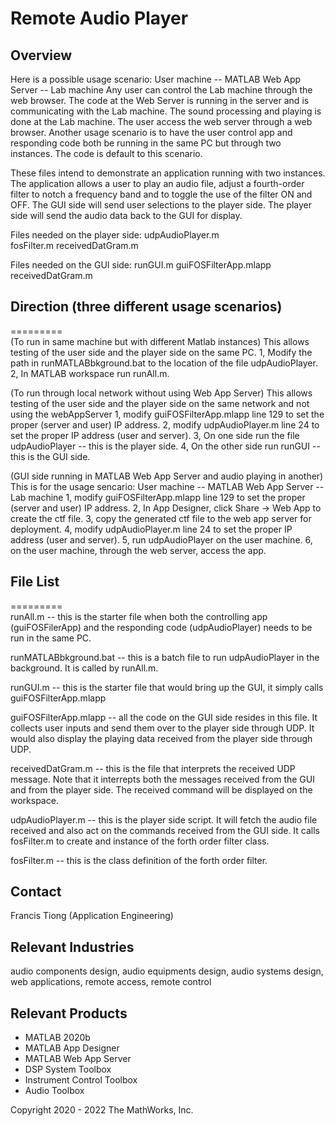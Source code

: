 # Remote Audio Player

## Overview
Here is a possible usage scenario:
User machine -- MATLAB Web App Server -- Lab machine
Any user can control the Lab machine through the web browser.  The code at the Web Server is running in the server and is communicating with the Lab machine.  The sound processing and playing is done at the Lab machine.  The user access the web server through a web browser.  Another usage scenario is to have the user control app and responding code both be running in the same PC but through two instances.  The code is default to this scenario.

These files intend to demonstrate an application running with two instances.  The application allows a user to play an audio file, adjust a fourth-order filter to notch a frequency band and to toggle the use of the filter ON and OFF. The GUI side will send user selections to the player side.  The player side will send the audio data back to the GUI for display.


Files needed on the player side:
udpAudioPlayer.m   
fosFilter.m
receivedDatGram.m

Files needed on the GUI side:
runGUI.m
guiFOSFilterApp.mlapp
receivedDatGram.m

## Direction (three different usage scenarios)
=========  
(To run in same machine but with different Matlab instances)
This allows testing of the user side and the player side on the same PC.
1, Modify the path in runMATLABbkground.bat to the location of the file udpAudioPlayer.
2, In MATLAB workspace run runAll.m.

(To run through local network without using Web App Server)
This allows testing of the user side and the player side on the same network and not using the webAppServer
1, modify guiFOSFilterApp.mlapp line 129 to set the proper (server and user) IP address.
2, modify udpAudioPlayer.m line 24 to set the proper IP address (user and server).
3, On one side run the file udpAudioPlayer -- this is the player side.
4, On the other side run runGUI -- this is the GUI side.

(GUI side running in MATLAB Web App Server and audio playing in another)
This is for the usage sencario: User machine -- MATLAB Web App Server -- Lab machine
1, modify guiFOSFilterApp.mlapp line 129 to set the proper (server and user) IP address.
2, In App Designer, click Share -> Web App to create the ctf file.
3, copy the generated ctf file to the web app server for deployment.
4, modify udpAudioPlayer.m line 24 to set the proper IP address (user and server).
5, run udpAudioPlayer on the user machine.
6, on the user machine, through the web server, access the app.


## File List
=========  
runAll.m 		-- this is the starter file when both the controlling app (guiFOSFilerApp) and the responding code (udpAudioPlayer) needs to be run in the same PC.

runMATLABbkground.bat -- this is a batch file to run udpAudioPlayer in the background. It is called by runAll.m.

runGUI.m		-- this is the starter file that would bring up the GUI, it simply calls guiFOSFilterApp.mlapp

guiFOSFilterApp.mlapp -- all the code on the GUI side resides in this file.  It collects user inputs and send them over to the player side through UDP.  It would also display the playing data received from the player side through UDP.

receivedDatGram.m  -- this is the file that interprets the received UDP message.  Note that it interrepts both the messages received from the GUI and from the player side.  The received command will be displayed on the workspace.

udpAudioPlayer.m   -- this is the player side script. It will fetch the audio file received and also act on the commands received from the GUI side.  It calls fosFilter.m to create and instance of the forth order filter class.

fosFilter.m  	  -- this is the class definition of the forth order filter.


## Contact

Francis Tiong (Application Engineering)

## Relevant Industries

audio components design, audio equipments design, audio systems design, web applications, remote access, remote control

## Relevant Products
 *  MATLAB 2020b
 *  MATLAB App Designer
 *  MATLAB Web App Server
 *  DSP System Toolbox
 *  Instrument Control Toolbox
 *  Audio Toolbox


Copyright 2020 - 2022 The MathWorks, Inc.

